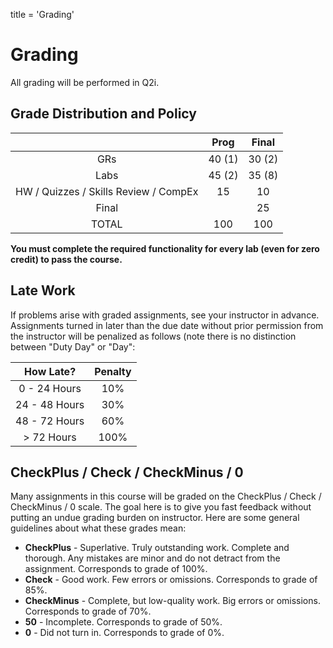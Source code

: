 title = 'Grading'

# Grading 

All grading will be performed in Q2i.

## Grade Distribution and Policy

| | Prog | Final |
| :-: | :-: | :-: |
| GRs | 40 (1) | 30 (2) |
| Labs | 45 (2) | 35 (8) |
| HW / Quizzes / Skills Review / CompEx | 15 | 10 |
| Final | | 25 |
| TOTAL | 100 | 100 |

**You must complete the required functionality for every lab (even for zero credit) to pass the course.**

## Late Work

If problems arise with graded assignments, see your instructor in advance.  Assignments turned in later than the due date without prior permission from the instructor will be penalized as follows (note there is no distinction between "Duty Day" or "Day":

| How Late? | Penalty |
| :-: | :-: |
| 0 - 24 Hours | 10% |
| 24 - 48 Hours | 30% |
| 48 - 72 Hours | 60% |
| > 72 Hours | 100% |

## CheckPlus / Check / CheckMinus / 0

Many assignments in this course will be graded on the CheckPlus / Check / CheckMinus / 0 scale.  The goal here is to give you fast feedback without putting an undue grading burden on instructor.  Here are some general guidelines about what these grades mean:

- **CheckPlus** - Superlative.  Truly outstanding work.  Complete and thorough.  Any mistakes are minor and do not detract from the assignment.  Corresponds to grade of 100%.
- **Check** - Good work.  Few errors or omissions.  Corresponds to grade of 85%.
- **CheckMinus** - Complete, but low-quality work.  Big errors or omissions.  Corresponds to grade of 70%.
- **50** - Incomplete.  Corresponds to grade of 50%.
- **0** - Did not turn in.  Corresponds to grade of 0%.
